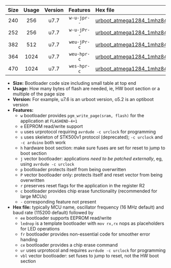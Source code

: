|Size|Usage|Version|Features|Hex file|
|:-:|:-:|:-:|:-:|:--|
|240|256|u7.7|`w-u-jpr--`|[urboot_atmega1284_1mhz8432_19200bps_lednop_ur_vbl.hex](https://raw.githubusercontent.com/stefanrueger/urboot.hex/main/mcus/atmega1284/fcpu_1mhz8432/19200_bps/urboot_atmega1284_1mhz8432_19200bps_lednop_ur_vbl.hex)|
|252|256|u7.7|`w-u-jPr--`|[urboot_atmega1284_1mhz8432_19200bps_ur_vbl.hex](https://raw.githubusercontent.com/stefanrueger/urboot.hex/main/mcus/atmega1284/fcpu_1mhz8432/19200_bps/urboot_atmega1284_1mhz8432_19200bps_ur_vbl.hex)|
|382|512|u7.7|`weu-jPr-c`|[urboot_atmega1284_1mhz8432_19200bps_ee_lednop_fr_ce_ur_vbl.hex](https://raw.githubusercontent.com/stefanrueger/urboot.hex/main/mcus/atmega1284/fcpu_1mhz8432/19200_bps/urboot_atmega1284_1mhz8432_19200bps_ee_lednop_fr_ce_ur_vbl.hex)|
|364|1024|u7.7|`weu-hpr-c`|[urboot_atmega1284_1mhz8432_19200bps_ee_lednop_fr_ce_ur.hex](https://raw.githubusercontent.com/stefanrueger/urboot.hex/main/mcus/atmega1284/fcpu_1mhz8432/19200_bps/urboot_atmega1284_1mhz8432_19200bps_ee_lednop_fr_ce_ur.hex)|
|470|1024|u7.7|`wes-hpr-c`|[urboot_atmega1284_1mhz8432_19200bps_ee_lednop_fr_ce.hex](https://raw.githubusercontent.com/stefanrueger/urboot.hex/main/mcus/atmega1284/fcpu_1mhz8432/19200_bps/urboot_atmega1284_1mhz8432_19200bps_ee_lednop_fr_ce.hex)|

- **Size:** Bootloader code size including small table at top end
- **Usage:** How many bytes of flash are needed, ie, HW boot section or a multiple of the page size
- **Version:** For example, u7.6 is an urboot version, o5.2 is an optiboot version
- **Features:**
  + `w` bootloader provides `pgm_write_page(sram, flash)` for the application at `FLASHEND-4+1`
  + `e` EEPROM read/write support
  + `u` uses urprotocol requiring `avrdude -c urclock` for programming
  + `s` uses skeleton of STK500v1 protocol (deprecated); `-c urclock` and `-c arduino` both work
  + `h` hardware boot section: make sure fuses are set for reset to jump to boot section
  + `j` vector bootloader: applications *need to be patched externally*, eg, using `avrdude -c urclock`
  + `p` bootloader protects itself from being overwritten
  + `P` vector bootloader only: protects itself and reset vector from being overwritten
  + `r` preserves reset flags for the application in the register R2
  + `c` bootloader provides chip erase functionality (recommended for large MCUs)
  + `-` corresponding feature not present
- **Hex file:** typically MCU name, oscillator frequency (16 MHz default) and baud rate (115200 default) followed by
  + `ee` bootloader supports EEPROM read/write
  + `lednop` is a template bootloader with `mov rx,rx` nops as placeholders for LED operations
  + `fr` bootloader provides non-essential code for smoother error handing
  + `ce` bootloader provides a chip erase command
  + `ur` uses urprotocol and requires `avrdude -c urclock` for programming
  + `vbl` vector bootloader: set fuses to jump to reset, not the HW boot section
